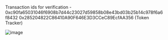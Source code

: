 Transaction ids for verification - 
0xc90fa65031046f6908b7d44c23027d59858b08e43bd03b25b14c978f6a6f8432
0x285204822C86410A90F646E3D3CCeC89EcfAA356 (Token Tracker)


![image](https://github.com/vjk7989/thirdweb-dimoHacks/assets/92521801/655be8fd-c25a-46d5-82d5-047004381c30)
